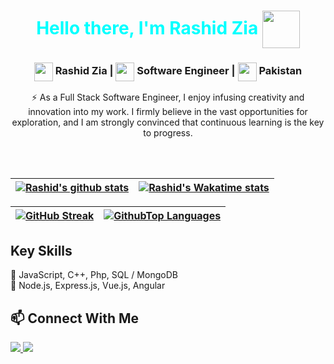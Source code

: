 <h1 align="center">
  <span style="color: aqua">Hello there, I'm Rashid Zia</span> <img src="https://media.giphy.com/media/gM5qFksULw54NMWyry/giphy.gif" width="60" height="60"  align="center"/>
</h1>

<h3 align="center">
<img src="https://media.giphy.com/media/LEe5yo2E9Fi3FmuEPK/giphy.gif" width="30" height="30" align="center"/> Rashid Zia |
<img src="https://media.giphy.com/media/WFZvB7VIXBgiz3oDXE/giphy.gif" width="30" height="30" align="center"/> Software Engineer | 
<img src="https://media.giphy.com/media/57ZONYwnLOKVgLuApK/giphy.gif" width="30" height="30" align="center"/> Pakistan
</h3>

<p align="center">
  ⚡ As a Full Stack Software Engineer, I enjoy infusing creativity and innovation into my work. I firmly believe in the vast opportunities for exploration, and I am strongly convinced that continuous learning is the key to progress.
</p>
<br/>


<br/>

| <a href="https://github.com/arzed404"><img align="center" src="https://github-readme-stats-git-masterrstaa-rickstaa.vercel.app/api?username=arzed404&show_icons=true&count_private=true&title_color=a0c334&icon_color=deff8b&text_color=deff8b&bg_color=120,212121,6252C2&v2" alt="Rashid's github stats" /></a> | <a href="https://github.com/arzed404"><img align="center" src="https://github-readme-stats.vercel.app/api/wakatime?username=arzed404&layout=compact&title_color=a0c334&icon_color=deff8b&text_color=deff8b&bg_color=120,212121,6252C2&custom_title=Wakatime%20Stats%20(this%20week)&v2" alt="Rashid's Wakatime stats" /></a> |
| ------------------------------------------------------------------------------------------------------------------------------------------------------------------------------------------------------------------------------------------------------------------------------------------------------------------ | ------------------------------------------------------------------------------------------------------------------------------------------------------------------------------------------------------------------------------------------------------------------------------------------------------------------------------ |

| <a href="https://github.com/arzed404"><img align="center" src="https://github-readme-streak-stats.herokuapp.com/?user=arzed404&currStreakNum=2FD3EB&fire=pink&sideLabels=F00&theme=radical&v=2" alt="GitHub Streak" /></a> | <a href="https://github.com/arzed404"><img align="center" src="https://github-readme-stats-git-masterrstaa-rickstaa.vercel.app/api/top-langs/?username=arzed404&layout=compact&card_width=448&title_color=a0c334&text_color=deff8b&bg_color=120,212121,6252C2&v2" alt="GithubTop Languages" /></a> |
| ---------------------------------------------------------------------------------------------------------------------------------------------------------------------------------------------------------------------------- | ----------------------------------------------------------------------------------------------------------------------------------------------------------------------------------------------------------------------------------------------------------------------------------------------------- |

## Key Skills

<p>
  💬 JavaScript, C++, Php, SQL / MongoDB<br>
  📖 Node.js, Express.js, Vue.js, Angular
</p>

## 📫 Connect With Me

<p>
  <a href="https://linkedin.com/in/rashid-zia-060913136/"> <img src="https://img.shields.io/badge/Linkedin-0077b5?style=plastic&logo=Linkedin&labelColor=0077b5&logoColor=ffffff" />
  <a href="mailto:rashidzia055@gmail.com"> <img src="https://img.shields.io/badge/Gmail-d14836?style=plastic&logo=Gmail&labelColor=d14836&logoColor=ffffff" />
</p>
